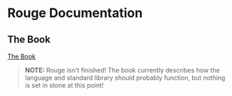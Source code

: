 # Rouge Documentation

## The Book

[The Book](./book/0_intro.md)

> **NOTE:** Rouge isn't finished! The book currently describes how the language and standard library should probably function, but nothing is set in stone at this point!